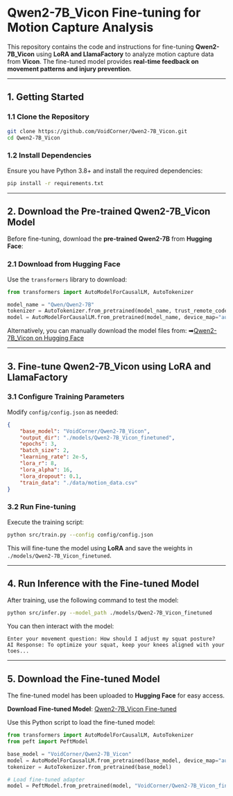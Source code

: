 
# Qwen2-7B_Vicon Fine-tuning for Motion Capture Analysis

This repository contains the code and instructions for fine-tuning **Qwen2-7B_Vicon** using **LoRA and LlamaFactory** to analyze motion capture data from **Vicon**. The fine-tuned model provides **real-time feedback on movement patterns and injury prevention**.

---

## **1. Getting Started**

### **1.1 Clone the Repository**
```bash
git clone https://github.com/VoidCorner/Qwen2-7B_Vicon.git
cd Qwen2-7B_Vicon
```

### **1.2 Install Dependencies**
Ensure you have Python 3.8+ and install the required dependencies:
```bash
pip install -r requirements.txt
```

---

## **2. Download the Pre-trained Qwen2-7B_Vicon Model**

Before fine-tuning, download the **pre-trained Qwen2-7B** from **Hugging Face**:

### **2.1 Download from Hugging Face**
Use the `transformers` library to download:
```python
from transformers import AutoModelForCausalLM, AutoTokenizer

model_name = "Qwen/Qwen2-7B"
tokenizer = AutoTokenizer.from_pretrained(model_name, trust_remote_code=True)
model = AutoModelForCausalLM.from_pretrained(model_name, device_map="auto", trust_remote_code=True)
```
Alternatively, you can manually download the model files from:
➡[Qwen2-7B_Vicon on Hugging Face](https://huggingface.co/Qwen/Qwen2-7B)

---

## **3. Fine-tune Qwen2-7B_Vicon using LoRA and LlamaFactory**

### **3.1 Configure Training Parameters**
Modify `config/config.json` as needed:
```json
{
    "base_model": "VoidCorner/Qwen2-7B_Vicon",
    "output_dir": "./models/Qwen2-7B_Vicon_finetuned",
    "epochs": 3,
    "batch_size": 2,
    "learning_rate": 2e-5,
    "lora_r": 8,
    "lora_alpha": 16,
    "lora_dropout": 0.1,
    "train_data": "./data/motion_data.csv"
}
```

### **3.2 Run Fine-tuning**
Execute the training script:
```bash
python src/train.py --config config/config.json
```
This will fine-tune the model using **LoRA** and save the weights in `./models/Qwen2-7B_Vicon_finetuned`.

---

## **4. Run Inference with the Fine-tuned Model**

After training, use the following command to test the model:
```bash
python src/infer.py --model_path ./models/Qwen2-7B_Vicon_finetuned
```
You can then interact with the model:
```text
Enter your movement question: How should I adjust my squat posture?
AI Response: To optimize your squat, keep your knees aligned with your toes...
```

---

## **5. Download the Fine-tuned Model**

The fine-tuned model has been uploaded to **Hugging Face** for easy access.

**Download Fine-tuned Model**: [Qwen2-7B_Vicon Fine-tuned](https://huggingface.co/VoidCorner/Qwen2-7B_Vicon)

Use this Python script to load the fine-tuned model:
```python
from transformers import AutoModelForCausalLM, AutoTokenizer
from peft import PeftModel

base_model = "VoidCorner/Qwen2-7B_Vicon"
model = AutoModelForCausalLM.from_pretrained(base_model, device_map="auto")
tokenizer = AutoTokenizer.from_pretrained(base_model)

# Load fine-tuned adapter
model = PeftModel.from_pretrained(model, "VoidCorner/Qwen2-7B_Vicon_finetuned")
```
